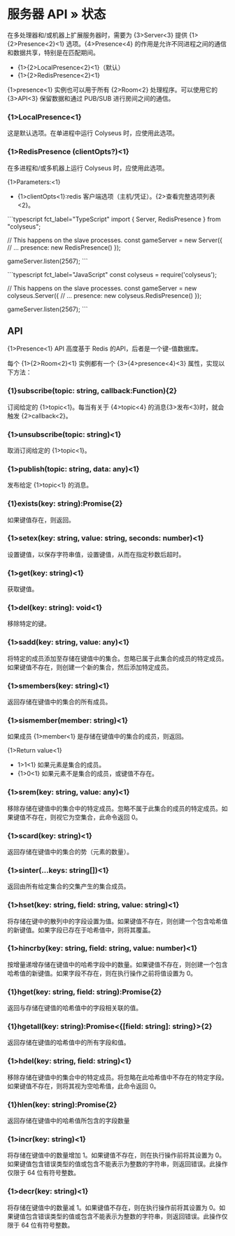 # 服务器 API » 状态

在多处理器和/或机器上扩展服务器时，需要为 {3>Server<3} 提供 {1>{2>Presence<2}<1} 选项。{4>Presence<4} 的作用是允许不同进程之间的通信和数据共享，特别是在匹配期间。

- {1>{2>LocalPresence<2}<1}（默认）
- {1>{2>RedisPresence<2}<1}

{1>presence<1} 实例也可以用于所有 {2>Room<2} 处理程序。可以使用它的 {3>API<3} 保留数据和通过 PUB/SUB 进行房间之间的通信。

### {1>LocalPresence<1}

这是默认选项。在单进程中运行  Colyseus 时，应使用此选项。

### {1>RedisPresence (clientOpts?)<1}

在多进程和/或多机器上运行  Colyseus 时，应使用此选项。

{1>Parameters:<1}

- {1>clientOpts<1}:redis 客户端选项（主机/凭证）。{2>查看完整选项列表<2}。

\`\`\`typescript fct\_label="TypeScript" import { Server, RedisPresence } from "colyseus";

// This happens on the slave processes. const gameServer = new Server({ // ... presence: new RedisPresence() });

gameServer.listen(2567); \`\`\`

\`\`\`typescript fct\_label="JavaScript" const colyseus = require('colyseus');

// This happens on the slave processes. const gameServer = new colyseus.Server({ // ... presence: new colyseus.RedisPresence() });

gameServer.listen(2567); \`\`\`

## API

{1>Presence<1} API 高度基于 Redis 的API，后者是一个键-值数据库。

每个 {1>{2>Room<2}<1} 实例都有一个 {3>{4>presence<4}<3} 属性，实现以下方法：

### {1}subscribe(topic: string, callback:Function){2}

订阅给定的 {1>topic<1}。每当有关于 {4>topic<4} 的消息{3>发布<3}时，就会触发 {2>callback<2}。

### {1>unsubscribe(topic: string)<1}

取消订阅给定的 {1>topic<1}。

### {1>publish(topic: string, data: any)<1}

发布给定 {1>topic<1} 的消息。

### {1}exists(key: string):Promise<boolean>{2}

如果键值存在，则返回。

### {1>setex(key: string, value: string, seconds: number)<1}

设置键值，以保存字符串值，设置键值，从而在指定秒数后超时。

### {1>get(key: string)<1}

获取键值。

### {1>del(key: string): void<1}

移除特定的键。

### {1>sadd(key: string, value: any)<1}

将特定的成员添加至存储在键值中的集合。忽略已属于此集合的成员的特定成员。如果键值不存在，则创建一个新的集合，然后添加特定成员。

### {1>smembers(key: string)<1}

返回存储在键值中的集合的所有成员。

### {1>sismember(member: string)<1}

如果成员 {1>member<1} 是存储在键值中的集合的成员，则返回。

{1>Return value<1}

- 1>1<1} 如果元素是集合的成员。
- {1>0<1}  如果元素不是集合的成员，或键值不存在。

### {1>srem(key: string, value: any)<1}

移除存储在键值中的集合中的特定成员。忽略不属于此集合的成员的特定成员。如果键值不存在，则视它为空集合，此命令返回 0。

### {1>scard(key: string)<1}

返回存储在键值中的集合的势（元素的数量）。

### {1>sinter(...keys: string\[])<1}

返回由所有给定集合的交集产生的集合成员。

### {1>hset(key: string, field: string, value: string)<1}

将存储在键中的散列中的字段设置为值。如果键值不存在，则创建一个包含哈希值的新键值。如果字段已存在于哈希值中，则将其覆盖。

### {1>hincrby(key: string, field: string, value: number)<1}

按增量递增存储在键值中的哈希字段中的数量。如果键值不存在，则创建一个包含哈希值的新键值。如果字段不存在，则在执行操作之前将值设置为 0。

### {1}hget(key: string, field: string):Promise<string>{2}

返回与存储在键值的哈希值中的字段相关联的值。

### {1}hgetall(key: string):Promise<{\[field: string]: string}>{2}

返回存储在键值的哈希值中的所有字段和值。

### {1>hdel(key: string, field: string)<1}

移除存储在键值中的集合中的特定成员。将忽略在此哈希值中不存在的特定字段。如果键值不存在，则将其视为空哈希值，此命令返回 0。

### {1}hlen(key: string):Promise<number>{2}

返回存储在键值中的哈希值所包含的字段数量

### {1>incr(key: string)<1}

将存储在键值中的数量增加 1。如果键值不存在，则在执行操作前将其设置为 0。如果键值包含错误类型的值或包含不能表示为整数的字符串，则返回错误。此操作仅限于 64 位有符号整数。

### {1>decr(key: string)<1}

将存储在键值中的数量减 1。如果键值不存在，则在执行操作前将其设置为 0。如果键值包含错误类型的值或包含不能表示为整数的字符串，则返回错误。此操作仅限于 64 位有符号整数。
